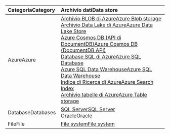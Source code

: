 | <span data-ttu-id="538ec-101">**Categoria**</span><span class="sxs-lookup"><span data-stu-id="538ec-101">**Category**</span></span> | <span data-ttu-id="538ec-102">Archivio dati</span><span class="sxs-lookup"><span data-stu-id="538ec-102">Data store</span></span> | 
| :-------- | :----------- | 
| <span data-ttu-id="538ec-103">Azure</span><span class="sxs-lookup"><span data-stu-id="538ec-103">Azure</span></span> | [<span data-ttu-id="538ec-104">Archivio BLOB di Azure</span><span class="sxs-lookup"><span data-stu-id="538ec-104">Azure Blob storage</span></span>](../articles/data-factory/data-factory-azure-blob-connector.md)<br/>[<span data-ttu-id="538ec-105">Archivio Data Lake di Azure</span><span class="sxs-lookup"><span data-stu-id="538ec-105">Azure Data Lake Store</span></span>](../articles/data-factory/data-factory-azure-datalake-connector.md)<br/>[<span data-ttu-id="538ec-106">Azure Cosmos DB (API di DocumentDB)</span><span class="sxs-lookup"><span data-stu-id="538ec-106">Azure Cosmos DB (DocumentDB API)</span></span>](../articles/data-factory/data-factory-azure-documentdb-connector.md)<br/>[<span data-ttu-id="538ec-107">Database SQL di Azure</span><span class="sxs-lookup"><span data-stu-id="538ec-107">Azure SQL Database</span></span>](../articles/data-factory/data-factory-azure-sql-connector.md)<br/>[<span data-ttu-id="538ec-108">Azure SQL Data Warehouse</span><span class="sxs-lookup"><span data-stu-id="538ec-108">Azure SQL Data Warehouse</span></span>](../articles/data-factory/data-factory-azure-sql-data-warehouse-connector.md)<br/>[<span data-ttu-id="538ec-109">Indice di Ricerca di Azure</span><span class="sxs-lookup"><span data-stu-id="538ec-109">Azure Search Index</span></span>](../articles/data-factory/data-factory-azure-search-connector.md)<br/>[<span data-ttu-id="538ec-110">Archivio tabelle di Azure</span><span class="sxs-lookup"><span data-stu-id="538ec-110">Azure Table storage</span></span>](../articles/data-factory/data-factory-azure-table-connector.md) | 
| <span data-ttu-id="538ec-111">Database</span><span class="sxs-lookup"><span data-stu-id="538ec-111">Databases</span></span> | [<span data-ttu-id="538ec-112">SQL Server</span><span class="sxs-lookup"><span data-stu-id="538ec-112">SQL Server</span></span>](../articles/data-factory/data-factory-sqlserver-connector.md)<br/>[<span data-ttu-id="538ec-113">Oracle</span><span class="sxs-lookup"><span data-stu-id="538ec-113">Oracle</span></span>](../articles/data-factory/data-factory-onprem-oracle-connector.md) | 
| <span data-ttu-id="538ec-114">File</span><span class="sxs-lookup"><span data-stu-id="538ec-114">File</span></span> | [<span data-ttu-id="538ec-115">File system</span><span class="sxs-lookup"><span data-stu-id="538ec-115">File system</span></span>](../articles/data-factory/data-factory-onprem-file-system-connector.md) |
